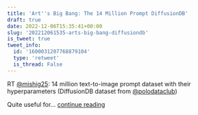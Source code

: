 ```yaml
---
title: 'Art''s Big Bang: The 14 Million Prompt DiffusionDB'
draft: true
date: 2022-12-06T15:35:41+00:00
slug: '202212061535-arts-big-bang-diffusiondb'
is_tweet: true
tweet_info:
  id: '1600031207768879104'
  type: 'retweet'
  is_thread: False
---
```




RT [@mishig25](https://x.com/mishig25): 14 million text-to-image prompt dataset with their hyperparameters (DiffusionDB dataset from [@polodataclub](https://x.com/polodataclub))

Quite useful for… [continue reading](https://x.com/sytelus/status/1600031207768879104)
